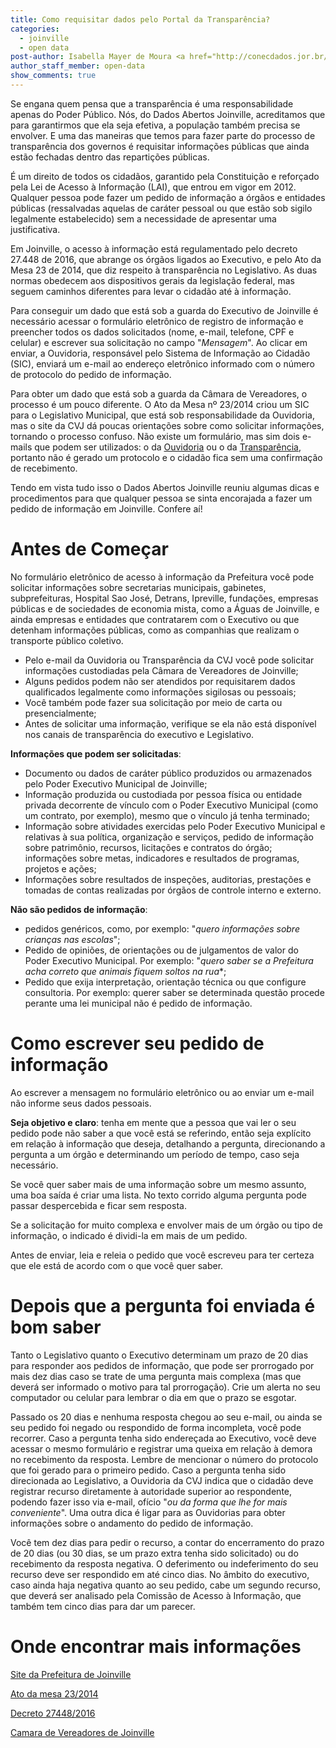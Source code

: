 ```yaml
---
title: Como requisitar dados pelo Portal da Transparência?
categories:
  - joinville
  - open data
post-author: Isabella Mayer de Moura <a href="http://conecdados.jor.br/">ConecDados</a>
author_staff_member: open-data
show_comments: true
---
```


Se engana quem pensa que a transparência é uma responsabilidade apenas do Poder Público. Nós, do Dados Abertos Joinville, acreditamos que para garantirmos que ela seja efetiva, a população também precisa se envolver. E uma das maneiras que temos para fazer parte do processo de transparência dos governos é requisitar informações públicas que ainda estão fechadas dentro das repartições públicas.

É um direito de todos os cidadãos, garantido pela Constituição e reforçado pela Lei de Acesso à Informação (LAI), que entrou em vigor em 2012. Qualquer pessoa pode fazer um pedido de informação a órgãos e entidades públicas (ressalvadas aquelas de caráter pessoal ou que estão sob sigilo legalmente estabelecido) sem a necessidade de apresentar uma justificativa.

Em Joinville, o acesso à informação está regulamentado pelo decreto 27.448 de 2016, que abrange os órgãos ligados ao Executivo, e pelo Ato da Mesa 23 de 2014, que diz respeito à transparência no Legislativo. As duas normas obedecem aos dispositivos gerais da legislação federal, mas seguem caminhos diferentes para levar o cidadão até à informação.

Para conseguir um dado que está sob a guarda do Executivo de Joinville é necessário acessar o formulário eletrônico de registro de informação e preencher todos os dados solicitados (nome, e-mail, telefone, CPF e celular) e escrever sua solicitação no campo "_Mensagem_". Ao clicar em enviar, a Ouvidoria, responsável pelo Sistema de Informação ao Cidadão (SIC), enviará um e-mail ao endereço eletrônico informado com o número de protocolo do pedido de informação.

Para obter um dado que está sob a guarda da Câmara de Vereadores, o processo é um pouco diferente. O Ato da Mesa nº 23/2014 criou um SIC para o Legislativo Municipal, que está sob responsabilidade da Ouvidoria, mas o site da CVJ dá poucas orientações sobre como solicitar informações, tornando o processo confuso. Não existe um formulário, mas sim dois e-mails que podem ser utilizados: o da [Ouvidoria](ouvidoria@cvj.sc.gov.br) ou o da [Transparência](transparencia@cvj.sc.gov.br), portanto não é gerado um protocolo e o cidadão fica sem uma confirmação de recebimento.

Tendo em vista tudo isso o Dados Abertos Joinville reuniu algumas dicas e procedimentos para que qualquer pessoa se sinta encorajada a fazer um pedido de informação em Joinville. Confere aí!

# Antes de Começar

No formulário eletrônico de acesso à informação da Prefeitura você pode solicitar informações sobre secretarias municipais, gabinetes, subprefeituras, Hospital Sao José, Detrans, Ipreville, fundações, empresas públicas e de sociedades de economia mista, como a Águas de Joinville, e ainda empresas e entidades que contratarem com o Executivo ou que detenham informações públicas, como as companhias que realizam o transporte público coletivo.

* Pelo e-mail da Ouvidoria ou Transparência da CVJ você pode solicitar informações custodiadas pela Câmara de Vereadores de Joinville;
* Alguns pedidos podem não ser atendidos por requisitarem dados qualificados legalmente como informações sigilosas ou pessoais;
* Você também pode fazer sua solicitação por meio de carta ou presencialmente;
* Antes de solicitar uma informação, verifique se ela não está disponível nos canais de transparência do executivo e Legislativo.

**Informações que podem ser solicitadas**:

* Documento ou dados de caráter público produzidos ou armazenados pelo Poder Executivo Municipal de Joinville;
* Informação produzida ou custodiada por pessoa física ou entidade privada decorrente de vínculo com o Poder Executivo Municipal (como um contrato, por exemplo), mesmo que o vínculo já tenha terminado;
* Informação sobre atividades exercidas pelo Poder Executivo Municipal e relativas à sua política, organização e serviços, pedido de informação sobre patrimônio, recursos, licitações e contratos do órgão; informações sobre metas, indicadores e resultados de programas, projetos e ações;
* Informações sobre resultados de inspeções, auditorias, prestações e tomadas de contas realizadas por órgãos de controle interno e externo.

**Não são pedidos de informação**:

* pedidos genéricos, como, por exemplo: "_quero informações sobre crianças nas escolas_";
* Pedido de opiniões, de orientações ou de julgamentos de valor do Poder Executivo Municipal. Por exemplo: "_quero saber se a Prefeitura acha correto que animais fiquem soltos na rua_*;
* Pedido que exija interpretação, orientação técnica ou que configure consultoria. Por exemplo: querer saber se determinada questão procede perante uma lei municipal não é pedido de informação.

# Como escrever seu pedido de informação

Ao escrever a mensagem no formulário eletrônico ou ao enviar um e-mail não informe seus dados pessoais.

**Seja objetivo e claro**: tenha em mente que a pessoa que vai ler o seu pedido pode não saber a que você está se referindo, então seja explícito em relação à informação que deseja, detalhando a pergunta, direcionando a pergunta a um órgão e determinando um período de tempo, caso seja necessário.

Se você quer saber mais de uma informação sobre um mesmo assunto, uma boa saída é criar uma lista. No texto corrido alguma pergunta pode passar despercebida e ficar sem resposta.

Se a solicitação for muito complexa e envolver mais de um órgão ou tipo de informação, o indicado é dividi-la em mais de um pedido.

Antes de enviar, leia e releia o pedido que você escreveu para ter certeza que ele está de acordo com o que você quer saber.

# Depois que a pergunta foi enviada é bom saber

Tanto o Legislativo quanto o Executivo determinam um prazo de 20 dias para responder aos pedidos de informação, que pode ser prorrogado por mais dez dias caso se trate de uma pergunta mais complexa (mas que deverá ser informado o motivo para tal prorrogação). Crie um alerta no seu computador ou celular para lembrar o dia em que o prazo se esgotar.

Passado os 20 dias e nenhuma resposta chegou ao seu e-mail, ou ainda se seu pedido foi negado ou respondido de forma incompleta, você pode recorrer. Caso a pergunta tenha sido endereçada ao Executivo, você deve acessar o mesmo formulário e registrar uma queixa em relação à demora no recebimento da resposta. Lembre de mencionar o número do protocolo que foi gerado para o primeiro pedido. Caso a pergunta tenha sido direcionada ao Legislativo, a Ouvidoria da CVJ indica que o cidadão deve registrar recurso diretamente à autoridade superior ao respondente, podendo fazer isso via e-mail, ofício "_ou da forma que lhe for mais conveniente_". Uma outra dica é ligar para as Ouvidorias para obter informações sobre o andamento do pedido de informação.

Você tem dez dias para pedir o recurso, a contar do encerramento do prazo de 20 dias (ou 30 dias, se um prazo extra tenha sido solicitado) ou do recebimento da resposta negativa. O deferimento ou indeferimento do seu recurso deve ser respondido em até cinco dias. No âmbito do executivo, caso ainda haja negativa quanto ao seu pedido, cabe um segundo recurso, que deverá ser analisado pela Comissão de Acesso à Informação, que também tem cinco dias para dar um parecer.

# Onde encontrar mais informações


[Site da Prefeitura de Joinville](https://www.joinville.sc.gov.br/servicos/registrar-pedido-de-informacao/#sao-pedidos-de-informacao)

[Ato da mesa 23/2014](https://leismunicipais.com.br/a2/sc/j/joinville/ato-da-mesa/2014/3/23/ato-da-mesa-n-23-2014-estabelece-procedimentos-para-a-divulgacao-e-o-acesso-a-informacao-produzida-ou-custodiada-pela-camara-de-vereadores-de-joinville-estado-de-santa-catarina-em-cumprimento-a-lei-federal-n-12527-de-18-de-novembro-de-2011?q=23)

[Decreto 27448/2016](https://leismunicipais.com.br/a1/sc/j/joinville/decreto/2016/2745/27448/decreto-n-27448-2016-regulamenta-no-ambito-do-poder-executivo-municipal-os-procedimentos-para-a-garantia-do-acesso-a-informacao-e-para-a-classificacao-de-informacoes-sob-restricao-de-acesso-observados-grau-e-prazo-de-sigilo-conforme-o-disposto-na-lei-n-12527-de-18-de-novembro-de-2011-que-dispoe-sobre-o-acesso-a-informacoes-previsto-no-inciso-xxxiii-do-caput-do-art-5-no-incios-ii-do-3-do-art-37-e-no-2-do-art-216-da-constituicao-federal)

[Camara de Vereadores de Joinville](http://www.cvj.sc.gov.br/transparencia)
